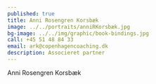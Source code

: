 ```yaml
---
published: true
title: Anni Rosengren Korsbæk
image: ../../portraits/anniRKorsbæk.jpg
bg-image: ../../img/graphic/book-bindings.jpg
call: +45 51 48 84 33
email: ark@copenhagencoaching.dk
description: Associeret partner
---
```


Anni Rosengren Korsbæk